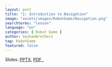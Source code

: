 ```yaml
---
layout: post
title: "1: Introduction to Navigation"
image: "assets/images/RobotGame/Navigation.png"
searchterms: "lesson"
language: "en"
categories: [ Robot Game ]
author: SeshanBrothers
tag: RobotGame
featured: false
---
```




Slides:
<a href="/translations/en-us/RobotGame/Navigation.pptx">PPTX</a>,
<a href="/translations/en-us/RobotGame/Navigation.pdf">PDF </a>,
